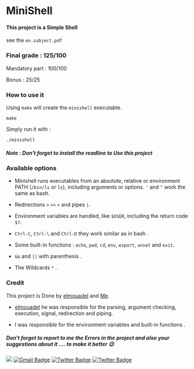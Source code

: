 # MiniShell
#### This project is a Simple Shell
  see the ``en.subject.pdf``
### Final grade : 125/100

Mandatory part : 100/100

Bonus : 25/25

### How to use it
Using ``make`` will create the ``minishell`` executable.

```
make
```

Simply run it with :

```
./minishell
```
##### Note : Don't forget to install the readline to Use this project
### Available options

- Minishell runs executables from an absolute, relative or environment PATH (``/bin/ls`` or ``ls``), including arguments or options. ``'`` and ``"`` work the same as bash.

- Redirections ``>`` ``>>`` ``<`` and pipes ``|``.

- Environment variables are handled, like ``$USER``, including the return code ``$?``.

- ``Ctrl-C``, ``Ctrl-\`` and ``Ctrl-D`` they work similar as in bash .

- Some built-in functions : ``echo``, ``pwd``, ``cd``, ``env``, ``export``, ``unset`` and ``exit``.
- ``&&`` and ``||`` with parenthesis .
- The Wildcards ``*``  . 
### Credit
This project is Done by  [elmouadel](https://github.com/elmouadel) and [Me](https://github.com/commando0404).

- [elmouadel](https://github.com/elmouadel) he was responsible for the parsing, argument checking, execution, signal, redirection and piping.

- I was responsible for the environment variables and built-in functions .

##### Don't forget to report to me the Errors in the project and also your suggestions about it .... to make it better 😉
<a href="https://github.com/C0M-M4ND0" target="_blank"><img src="https://img.shields.io/badge/github-000000?style=flat-square&logo=Github&logoColor=white"/></a>
[![Gmail Badge](https://img.shields.io/badge/-Gmail-d14836?style=flat-square&logo=Gmail&logoColor=white&link=mailto:omarabdelhadi1337@gmail.com)](mailto:omarabdelhadi1337@gmail.com)
[![Twitter Badge](https://img.shields.io/badge/-Twitter-1c89f0?style=flat-square&logo=twitter&logoColor=white&link=https://twitter.com/C0M_M4ND0/)](https://twitter.com/C0M_M4ND0/) 
[![Twitter Badge](https://img.shields.io/badge/-Facebook-1c89f0?style=flat-square&logo=facebook&logoColor=white&link=https://www.facebook.com/profile.php?id=100077385294005/)](https://www.facebook.com/profile.php?id=100077385294005/)
